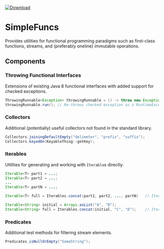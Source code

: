 [![Download][latest-img]][latest]

# SimpleFuncs
Provides utilities for functional programming paradigms such as first-class functions, streams, and (preferably oneline) immutable operations.

## Components
### Throwing Functional Interfaces
Extensions of existing Java 8 functional interfaces with added support for checked exceptions.
```java
ThrowingRunnable<Exception> throwingRunnable = () -> throw new Exception();
throwingRunnable.run();	// Re-throws checked exception as a RuntimeException
```
### Collectors
Additional (potentially) useful collectors not found in the standard library.
```java
Collectors.joiningDefaultEmpty("delimeter", "prefix", "suffix");
Collectors.keyedOn(KeyableThing::getKey);
```
### Iterables
Utilities for generating and working with `Iterable`s directly.
```java
Iterable<T> part1 = ...;
Iterable<T> part2 = ...;
...
Iterable<T> partN = ...;

Iterable<T> full = Iterables.concat(part1, part2, ..., partN)	// Iterates over elements of all parts in order
```
```java
Iterable<String> initial = Arrays.asList("A", "B");
Iterable<String> full = Iterables.concat(initial, "C", "D");	// Iterates over all in 'initial', then 'C' and 'D'
```
### Predicates
Additional test methods for filtering stream elements.
```java
Predicates.isNullOrEmpty("SomeString");
```

[latest]: https://bintray.com/kkorolyov/java/simple-funcs/_latestVersion
[latest-img]: https://api.bintray.com/packages/kkorolyov/java/simple-funcs/images/download.svg
